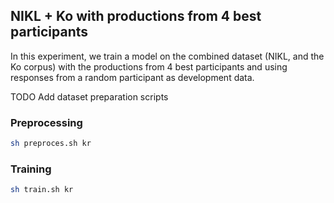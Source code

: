 ## NIKL + Ko with productions from 4 best participants

In this experiment, we train a model on the combined dataset (NIKL, and the Ko corpus) with the productions from 4 best participants and using responses from a random participant as development data.

TODO Add dataset preparation scripts

### Preprocessing

```sh
sh preproces.sh kr
```

### Training

```sh
sh train.sh kr
```

